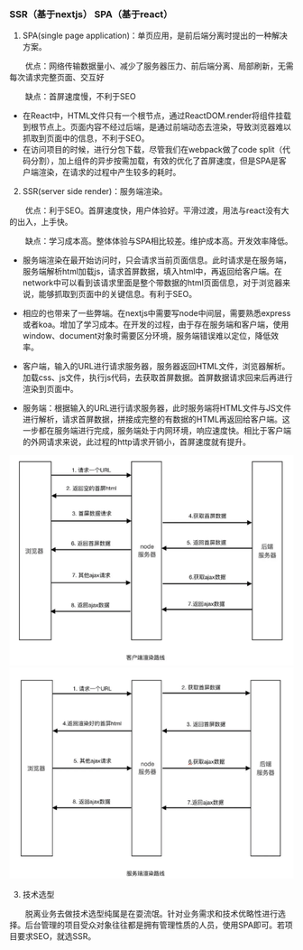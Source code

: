 ### SSR（基于nextjs）  SPA（基于react）
1. SPA(single page application)：单页应用，是前后端分离时提出的一种解决方案。

&emsp;&emsp;优点：网络传输数据量小、减少了服务器压力、前后端分离、局部刷新，无需每次请求完整页面、交互好

&emsp;&emsp;缺点：首屏速度慢，不利于SEO
  - 在React中，HTML文件只有一个根节点，通过ReactDOM.render将组件挂载到根节点上。页面内容不经过后端，是通过前端动态去渲染，导致浏览器难以抓取到页面中的信息，不利于SEO。
  - 在访问项目的时候，进行分包下载，尽管我们在webpack做了code split（代码分割），加上组件的异步按需加载，有效的优化了首屏速度，但是SPA是客户端渲染，在请求的过程中产生较多的耗时。


2. SSR(server side render)：服务端渲染。

&emsp;&emsp;优点：利于SEO。首屏速度快，用户体验好。平滑过渡，用法与react没有大的出入，上手快。

&emsp;&emsp;缺点：学习成本高。整体体验与SPA相比较差。维护成本高。开发效率降低。

 - 服务端渲染在最开始访问时，只会请求当前页面信息。此时请求是在服务端，服务端解析html加载js，请求首屏数据，填入html中，再返回给客户端。在network中可以看到该请求里面是整个带数据的html页面信息，对于浏览器来说，能够抓取到页面中的关键信息。有利于SEO。

 - 相应的也带来了一些弊端。在nextjs中需要写node中间层，需要熟悉express或者koa。增加了学习成本。在开发的过程，由于存在服务端和客户端，使用window、document对象时需要区分环境，服务端错误难以定位，降低效率。

- 客户端，输入的URL进行请求服务器，服务器返回HTML文件，浏览器解析。加载css、js文件，执行js代码，去获取首屏数据。首屏数据请求回来后再进行渲染到页面中。

- 服务端：根据输入的URL进行请求服务器，此时服务端将HTML文件与JS文件进行解析，请求首屏数据，拼接成完整的有数据的HTML再返回给客户端。这一步都在服务端进行完成，服务端处于内网环境，响应速度快。相比于客户端的外网请求来说，此过程的http请求开销小，首屏速度就有提升。

![SPA](./img/SPA.png)
![SSR](./img/SSR.png)


3. 技术选型

&emsp;&emsp;脱离业务去做技术选型纯属是在耍流氓。针对业务需求和技术优略性进行选择。后台管理的项目受众对象往往都是拥有管理性质的人员，使用SPA即可。若项目要求SEO，就选SSR。

